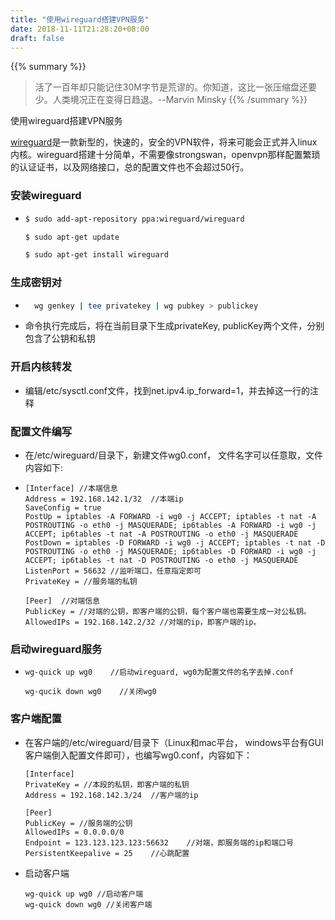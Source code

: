 ```yaml
---
title: "使用wireguard搭建VPN服务"
date: 2018-11-11T21:28:20+08:00
draft: false
---
```


{{% summary %}}
> 活了一百年却只能记住30M字节是荒谬的。你知道，这比一张压缩盘还要少。人类境况正在变得日趋退。--Marvin Minsky
{{% /summary %}}

使用wireguard搭建VPN服务

[wireguard](https://www.wireguard.com/)是一款新型的，快速的，安全的VPN软件，将来可能会正式并入linux内核。wireguard搭建十分简单，不需要像strongswan，openvpn那样配置繁琐的认证证书，以及网络接口，总的配置文件也不会超过50行。

### 安装wireguard

- 
	```sh
	$ sudo add-apt-repository ppa:wireguard/wireguard
	
	$ sudo apt-get update
	
	$ sudo apt-get install wireguard
	```

### 生成密钥对


- ```sh
    wg genkey | tee privatekey | wg pubkey > publickey
    ```
    
- 命令执行完成后，将在当前目录下生成privateKey, publicKey两个文件，分别包含了公钥和私钥

### 开启内核转发

- 编辑/etc/sysctl.conf文件，找到net.ipv4.ip_forward=1，并去掉这一行的注释

### 配置文件编写

- 在/etc/wireguard/目录下，新建文件wg0.conf， 文件名字可以任意取，文件内容如下:

- 
    ```
    [Interface] //本端信息
    Address = 192.168.142.1/32  //本端ip
    SaveConfig = true
    PostUp = iptables -A FORWARD -i wg0 -j ACCEPT; iptables -t nat -A POSTROUTING -o eth0 -j MASQUERADE; ip6tables -A FORWARD -i wg0 -j ACCEPT; ip6tables -t nat -A POSTROUTING -o eth0 -j MASQUERADE
    PostDown = iptables -D FORWARD -i wg0 -j ACCEPT; iptables -t nat -D POSTROUTING -o eth0 -j MASQUERADE; ip6tables -D FORWARD -i wg0 -j ACCEPT; ip6tables -t nat -D POSTROUTING -o eth0 -j MASQUERADE
    ListenPort = 56632 //监听端口，任意指定即可
    PrivateKey = //服务端的私钥

    [Peer]  //对端信息
    PublicKey = //对端的公钥，即客户端的公钥，每个客户端也需要生成一对公私钥。
    AllowedIPs = 192.168.142.2/32 //对端的ip，即客户端的ip。
    ```

### 启动wireguard服务

- 
    ```
    wg-quick up wg0    //启动wireguard, wg0为配置文件的名字去掉.conf
	
    wg-qucik down wg0    //关闭wg0
    ```

### 客户端配置

- 在客户端的/etc/wireguard/目录下（Linux和mac平台， windows平台有GUI客户端倒入配置文件即可），也编写wg0.conf，内容如下： 
    ```
    [Interface]
    PrivateKey = //本段的私钥，即客户端的私钥
    Address = 192.168.142.3/24  //客户端的ip
    
    [Peer]
    PublicKey = //服务端的公钥
    AllowedIPs = 0.0.0.0/0
    Endpoint = 123.123.123.123:56632    //对端，即服务端的ip和端口号
    PersistentKeepalive = 25    //心跳配置
    ```

- 启动客户端
    ```
    wg-quick up wg0 //启动客户端
    wg-quick down wg0 //关闭客户端
    ```

